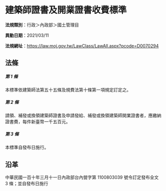 # 建築師證書及開業證書收費標準

**法規類別**：行政＞內政部＞國土管理目

**異動日期**：2021/03/11  

**法規網址**：https://law.moj.gov.tw/LawClass/LawAll.aspx?pcode=D0070294





## 法條
##### 第 1 條
本標準依建築師法第五十五條及規費法第十條第一項規定訂定之。

##### 第 2 條
請領、補發或換領建築師證書及申請發給、補發或換領建築師開業證書者，應繳納證書費，每件新臺幣一千五百元。

##### 第 3 條
本標準自發布日施行。

## 沿革
中華民國一百十年三月十一日內政部台內營字第 1100803039 號令訂定發布全文 3  條；並自發布日施行

